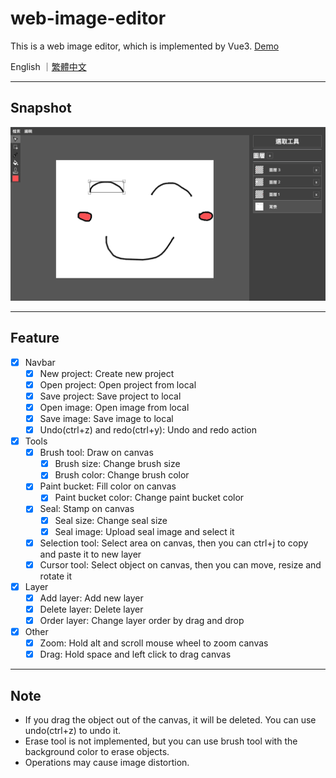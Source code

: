 # web-image-editor

This is a web image editor, which is implemented by Vue3. [Demo](https://laijunbin.github.io/web-image-editor/)

English ｜[繁體中文](https://github.com/LaiJunBin/web-image-editor/blob/main/README-zh-tw.md#web-image-editor)

---

## Snapshot

![snapshot](./docs/images/snapshot.png)

---

## Feature

- [x] Navbar
  - [x] New project: Create new project
  - [x] Open project: Open project from local
  - [x] Save project: Save project to local
  - [x] Open image: Open image from local
  - [x] Save image: Save image to local
  - [x] Undo(ctrl+z) and redo(ctrl+y): Undo and redo action
- [x] Tools
  - [x] Brush tool: Draw on canvas
    - [x] Brush size: Change brush size
    - [x] Brush color: Change brush color
  - [x] Paint bucket: Fill color on canvas
    - [x] Paint bucket color: Change paint bucket color
  - [x] Seal: Stamp on canvas
    - [x] Seal size: Change seal size
    - [x] Seal image: Upload seal image and select it
  - [x] Selection tool: Select area on canvas, then you can ctrl+j to copy and paste it to new layer
  - [x] Cursor tool: Select object on canvas, then you can move, resize and rotate it
- [x] Layer
  - [x] Add layer: Add new layer
  - [x] Delete layer: Delete layer
  - [x] Order layer: Change layer order by drag and drop
- [x] Other
  - [x] Zoom: Hold alt and scroll mouse wheel to zoom canvas
  - [x] Drag: Hold space and left click to drag canvas

---

## Note

- If you drag the object out of the canvas, it will be deleted. You can use undo(ctrl+z) to undo it.
- Erase tool is not implemented, but you can use brush tool with the background color to erase objects.
- Operations may cause image distortion.
